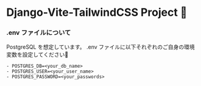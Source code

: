 # Django-Vite-TailwindCSS Project 🚀

### .env ファイルについて

PostgreSQL を想定しています。
.env ファイルに以下それぞれのご自身の環境変数を設定してください🙌

```
- POSTGRES_DB=<your_db_name>
- POSTGRES_USER=<your_user_name>
- POSTGRES_PASSWORD=<your_passwords>
```
